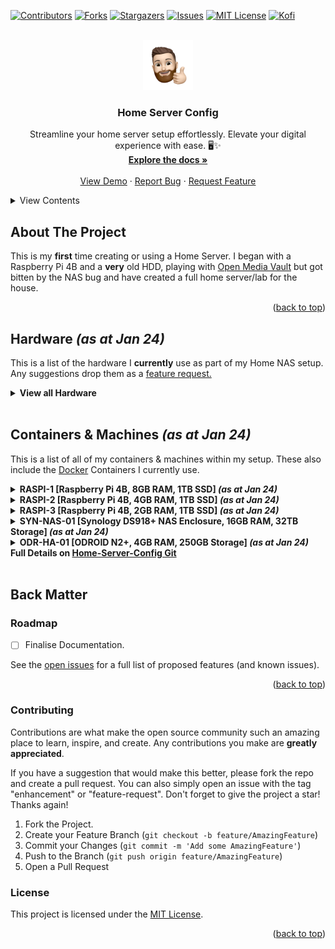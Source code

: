 <!-- TOP ROW OF BADGES -->

[![Contributors][contributors-shield]][contributors-url]
[![Forks][forks-shield]][forks-url]
[![Stargazers][stars-shield]][stars-url]
[![Issues][issues-shield]][issues-url]
[![MIT License][license-shield]][license-url]
[![Kofi][kofi-badge]][kofi-url]
<a name="readme-top"></a>

<!-- PROJECT HEADING -->

<a name="readme-top"></a>

<!-- PROJECT LOGO -->
<br />
<div align="center">
  <a href="https://github.com/smcnab1/home-server-config">
    <img src="docs/my-avatar.png" alt="Logo" width="80" height="80">
  </a>

<h3 align="center">Home Server Config</h3>

  <p align="center">
    Streamline your home server setup effortlessly. Elevate your digital experience with ease. 🖥️✨
    <br />
    <a href="https://smcnab1.github.io/home-server-config/"><strong>Explore the docs »</strong></a>
    <br />
    <br />
    <a href="https://github.com/smcnab1/home-server-config">View Demo</a>
    ·
    <a href="https://github.com/smcnab1/home-server-config/issues">Report Bug</a>
    ·
    <a href="https://github.com/smcnab1/home-server-config/issues">Request Feature</a>
  </p>
</div>

<details>
  <summary>View Contents</summary>

_Last Updated June 2024_
<!-- toc -->

- [About The Project](#about-the-project)
  - [Hardware](#hardware)
  - [Container](#container)
- [Back Matter](#back-matter)
  - [Roadmap](#roadmap)
  - [Contributing](#contributing)
  - [License](#license)

<!-- tocstop -->
  
</details>

<!-- ABOUT THE PROJECT -->
## About The Project
  
This is my **first** time creating or using a Home Server. I began with a Raspberry Pi 4B and a **very** old HDD, playing with <a href="https://www.openmediavault.org/">Open Media Vault</a> but got bitten by the NAS bug and have created a full home server/lab for the house.

<p align="right">(<a href="#readme-top">back to top</a>)</p>

<!-- HARDWARE -->

<a name="hardware"></a>

## Hardware _(as at Jan 24)_

This is a list of the hardware I **currently** use as part of my Home NAS setup. Any suggestions drop them as a <a href="https://github.com/smcnab1/home-server-config/issues/new?assignees=smcnab1&labels=Priority%3A+Low%2C+Type%3A+Feature&template=feature_request.md&title=%5BFR%5D">feature request.</a>
<br />

<!-- start-table -->
<details><summary><b>View all Hardware</i></b></summary>
<table>
    <thead>
        <tr>
            <th>Servers & Dekstops 🖥</th>
            <th>Qty (#)</th>
            <th>Price per unit (£)</th>
            <th>Price (£)</th>
        </tr>
    </thead>
    <tbody>
        <tr>
            <td><a href="https://amzn.to/3YYFtyw">Lenovo M73 Tiny ThinkCentre (1TB SSD, 16GB RAM, i7)</a></td>
            <td>2</td>
            <td>199.99</td>
            <td>388.98</td>
        </tr>
        <tr>
            <td><a href="https://amzn.to/3Xc0xQD">Apple Mac Mini 2020 (M1, 250GB)</a></td>
            <td>1</td>
            <td>699.99</td>
            <td>699.99</td>
        </tr>
        <tr>
            <td><a href="https://amzn.to/3TYq6DL">ODROID N2+ (4GB RAM)</a></td>
            <td>1</td>
            <td>83.00</td>
            <td>83.00</td>
        </tr>
        <tr>
            <td><a href="https://thepihut.com/collections/raspberry-pi-boards/products/raspberry-pi-4-model-b?variant=31994565689406">Raspberry Pi 4 Model B, 8GB RAM</a></td>
            <td>1</td>
            <td>75.50</td>
            <td>75.50</td>
        </tr>
        <tr>
            <td><a href="https://thepihut.com/collections/raspberry-pi-boards/products/raspberry-pi-4-model-b?variant=31994565689406">Raspberry Pi 4 Model B, 4GB RAM</a></td>
            <td>1</td>
            <td>75.50</td>
            <td>75.50</td>
        </tr>
        <tr>
            <td><a href="https://thepihut.com/collections/raspberry-pi-boards/products/raspberry-pi-4-model-b?variant=31994565689406">Raspberry Pi 4 Model B, 2GB RAM</a></td>
            <td>1</td>
            <td>75.50</td>
            <td>75.50</td>
        </tr>
        <tr>
            <td><i><b>Total</b></i></td>
            <td>&nbsp;</td>
            <td>&nbsp;</td>
            <td><b>1398.47</b></td>
        </tr>
        <tr>
            <td>&nbsp;</td>
            <td>&nbsp;</td>
            <td>&nbsp;</td>
            <td>&nbsp;</td>
        </tr>
    </tbody>
    <thead>
        <tr>
            <th>Storage 💾</th>
            <th>Units (#)</th>
            <th>Price per unit (£)</th>
            <th>Price (£)</th>
        </tr>
    </thead>
    <tbody>
        <tr>
            <td><a href="https://global.download.synology.com/download/Document/Hardware/DataSheet/DiskStation/18-year/DS918+/enu/Synology_DS918_Plus_Data_Sheet_enu.pdf">Synology DS918+ 4 Bay Desktop NAS</a></td>
            <td>1</td>
            <td>518.18</td>
            <td>518.18</td>
        </tr>
        <tr>
            <td><a href="https://amzn.to/3CcXrDB">Seagate IronWolf 8TB Hard Drive</a></td>
            <td>4</td>
            <td>159.00</td>
            <td>636.00</td>
        </tr>
        <tr>
            <td><a href="https://www.amazon.co.uk/gp/product/B07D9C7SQH/ref=ppx_yo_dt_b_asin_title_o00_s00?ie=UTF8&psc=1">Seagate BarraCuda 4TB Hard Drive</a></td>
            <td>4</td>
            <td>75.99</td>
            <td>151.98</td>
        </tr>
        <tr>
            <td><a href="https://amzn.to/3WWevWo">Crucial BX500 1TB SSD</a></td>
            <td>5</td>
            <td>56.11</td>
            <td>280.55</td>
        </tr>
        <tr>
            <td><a href="https://amzn.to/3i8FfUR">Fanxiang S101 512GB SSD</a></td>
            <td>2</td>
            <td>49.32</td>
            <td>98.64</td>
        </tr>
        <tr>
            <td><a href="https://amzn.to/3CeY3J8">SanDisk 128GB USB Flash Drive</a></td>
            <td>4</td>
            <td>14.95</td>
            <td>59.80</td>
        </tr>
        <tr>
            <td><i><b>Total</b></i></td>
            <td>&nbsp;</td>
            <td>&nbsp;</td>
            <td><b>1743.15</b></td>
        </tr>
        <tr>
            <td>&nbsp;</td>
            <td>&nbsp;</td>
            <td>&nbsp;</td>
            <td>&nbsp;</td>
        </tr>
    </tbody>
    <thead>
        <tr>
            <th>Networking 👨‍💻</th>
            <th>Units (#)</th>
            <th>Price per unit (£)</th>
            <th>Price (£)</th>
        </tr>
    </thead>
    <tbody>
        <tr>
            <td><a href="https://amzn.to/3YYYPDL">TP-Link JetStream 16-Port Switch</a></td>
            <td>1</td>
            <td>105.55</td>
            <td>105.55</td>
        </tr>
        <tr>
            <td><a href="https://amzn.to/3Id8bWl">TP-Link TL-SG1005D 5-Port Switch</a></td>
            <td>1</td>
            <td>12.99</td>
            <td>12.99</td>
        </tr>
        <tr>
            <td><a href="https://amzn.to/3voJRcG">TP-Link TL-SG108S 8-Port Switch</a></td>
            <td>1</td>
            <td>17.49</td>
            <td>17.49</td>
        </tr>
        <tr>
            <td><a href="https://amzn.to/3VAtq7B">TP-Link TL-ER605 Router</a></td>
            <td>1</td>
            <td>47.69</td>
            <td>47.69</td>
        </tr>
        <tr>
            <td><a href="https://amzn.to/3Z2Ajl2">TP-Link AC1750 Access Point (EAP245) </a></td>
            <td>2</td>
            <td>99.99</td>
            <td>199.98</td>
        </tr>
        <tr>
            <td><a href="https://amzn.to/3WTgpXP">TP-Link TL-UE306 USB 3.0 to Ethernet Adapter</a></td>
            <td>2</td>
            <td>11.99</td>
            <td>23.98</td>
        </tr>
        <tr>
            <td><i><b>Total</b></i></td>
            <td>&nbsp;</td>
            <td>&nbsp;</td>
            <td><b>407.68</b></td>
        </tr>
        <tr>
            <td>&nbsp;</td>
            <td>&nbsp;</td>
            <td>&nbsp;</td>
            <td>&nbsp;</td>
        </tr>
    </tbody>
        <thead>
        <tr>
            <th>Power 🔌</th>
            <th>Units (#)</th>
            <th>Price per unit (£)</th>
            <th>Price (£)</th>
        </tr>
    </thead>
    <tbody>
        <tr>
            <td><a href="https://www.apc.com/uk/en/product/SMT1000IC/apc-smartups-line-interactive-1000va-tower-230v-8x-iec-c13-outlets-smartconnect-port+smartslot-avr-lcd/">APC SMT1000IC UPS</a></td>
            <td>1</td>
            <td>778.80</td>
            <td>778.80</td>
        </tr>
        <tr>
            <td><i><b>Total</b></i></td>
            <td>&nbsp;</td>
            <td>&nbsp;</td>
            <td><b>778.80</b></td>
        </tr>
        <tr>
            <td>&nbsp;</td>
            <td>&nbsp;</td>
            <td>&nbsp;</td>
            <td>&nbsp;</td>
        </tr>
    </tbody>
    <thead>
        <tr>
            <th>Total of All Devices<br /> [as at Jan 24 (UK)]</th>
            <th></th>
            <th></th>
            <th><b>😳£4,328.30😳</b></th>
        </tr>
    </thead>
</table>

<p align="right">(<a href="#readme-top">back to top</a>)</p>

</details>
&nbsp;
<!-- CONTAINERS & MACHINES -->

<a name="container"></a>

## Containers & Machines _(as at Jan 24)_

This is a list of all of my containers & machines within my setup. These also include the <a href="https://www.docker.com/">Docker</a> Containers I currently use.

<!-- raspi-1-services -->
<details><summary><b>RASPI-1 [Raspberry Pi 4B, 8GB RAM, 1TB SSD] <i>(as at Jan 24)</i></b></summary>
<table>
<thead>
<tr>
<th colspan="2" style="text-align: center;">&nbsp;<strong>RASPI-1</strong>&nbsp;- 8GB RAM</th>
</tr>
</thead>
<tbody>
<tr>
<td style="text-align: center; vertical-align: middle;" colspan="2"><em>&nbsp;&nbsp;Raspbian Lite 64Bit OS | Docker 20.10</em></td>
</tr>
<tr>
<td><strong>Omada SDN Controller</strong></td>
<td><em>OS Application</em></td>
</tr>
<tr>
<td><strong>PiHole</strong></td>
<td><em>OS Application</em></td>
</tr>
</tbody>
</table>

<p align="right">(<a href="#readme-top">back to top</a>)</p>
</details>

<!-- raspi-2-services -->
<details><summary><b>RASPI-2 [Raspberry Pi 4B, 4GB RAM, 1TB SSD] <i>(as at Jan 24)</i></b></summary>
<table>
<thead>
<tr>
<th colspan="2">&nbsp;<strong>RASPI-2</strong>&nbsp;- 4GB RAM</th>
</tr>
</thead>
<tbody>
<tr>
<td style="text-align: center; vertical-align: middle;" colspan="2"><em>&nbsp;&nbsp;Currently Unused</em></td>
</tr>
<tr>
<td><strong>...</strong></td>
<td><em>...</em></td>
</tr>
</tbody>
</table>

<p align="right">(<a href="#readme-top">back to top</a>)</p>
</details>

<!-- raspi-3-services -->
<details><summary><b>RASPI-3 [Raspberry Pi 4B, 2GB RAM, 1TB SSD] <i>(as at Jan 24)</i></b></summary>
<table>
<thead>
<tr>
<th colspan="2">&nbsp;<strong>RASPI-2</strong>&nbsp;- 4GB RAM</th>
</tr>
</thead>
<tbody>
<tr>
<td style="text-align: center; vertical-align: middle;" colspan="2"><em>&nbsp;&nbsp;Currently Unused</em></td>
</tr>
<tr>
<td><strong>...</strong></td>
<td><em>...</em></td>
</tr>
</tbody>
</table>

<p align="right">(<a href="#readme-top">back to top</a>)</p>
</details>

<!-- synology-services -->
<details><summary><b>SYN-NAS-01 [Synology DS918+ NAS Enclosure, 16GB RAM, 32TB Storage] <i>(as at Jan 24)</i></b></summary>
<table>
<thead>
<tr>
<th colspan="2" style="text-align: center;">&nbsp;<strong>SYN-NAS-01</strong>&nbsp;- 16GB RAM</th>
</tr>
</thead>
<tbody>
<tr>
<td style="text-align: center; vertical-align: middle;" colspan="2"><em>&nbsp;&nbsp;Synology DSM | Docker 20.10</em></td>
</tr>
<tr>
<td><strong>Docker</strong></td>
<td><em>OS Application</em></td>
</tr>
<tr>
<td><strong>Active Backup for Business</strong></td>
<td><em>OS Application</em></td>
</tr>
<tr>
<td><strong>Virtual Machine Manager</strong></td>
<td><em>OS Application</em></td>
</tr>
<tr>
<td><strong>Plex</strong></td>
<td><em>OS Application</em></td>
</tr>
<tr>
<td><strong>Tailscale</strong></td>
<td><em>OS Application</em></td>
</tr>
<tr>
<td><strong>Web Station</strong></td>
<td><em>OS Application</em></td>
</tr>
<tr>
<td><strong>Synology Photos</strong></td>
<td><em>OS Application</em></td>
</tr>
<tr>
<td><strong>Synology Drive</strong></td>
<td><em>OS Application</em></td>
</tr>
<tr>
<td><strong>Cloudflared Tunnel</strong></td>
<td><em>Docker Container</em></td>
</tr>
<tr>
<td><strong>Homarr Dashboard</strong></td>
<td><em>Docker Container</em></td>
</tr>
<tr>
<td><strong>Mealie</strong></td>
<td><em>Docker Container</em></td>
</tr>
<tr>
<td><strong>Portainer</strong></td>
<td><em>Docker Container</em></td>
</tr>
<tr>
<td><strong>Prowlarr</strong></td>
<td><em>Docker Container</em></td>
</tr>
<tr>
<td><strong>Radarr</strong></td>
<td><em>Docker Container</em></td>
</tr>
<tr>
<td><strong>Sonarr</strong></td>
<td><em>Docker Container</em></td>
</tr>
<tr>
<td><strong>Scrypted</strong></td>
<td><em>Docker Container</em></td>
</tr>
<tr>
<td><strong>Tautulli</strong></td>
<td><em>Docker Container</em></td>
</tr>
<tr>
<td><strong>Transmission VPN</strong></td>
<td><em>Docker Container</em></td>
</tr>
<tr>
<td><strong>Vaultwarden</strong></td>
<td><em>Docker Container</em></td>
</tr>
</tbody>
</table>
<p align="right">(<a href="#readme-top">back to top</a>)</p>
</details>

<!-- homeassistant-services -->
<details><summary><b>ODR-HA-01 [ODROID N2+, 4GB RAM, 250GB Storage] <i>(as at Jan 24)</i> Full Details on <a href="https://github.com/smcnab1/home-server-config">Home-Server-Config Git</a></i></b></summary>
<table>
<thead>
<tr>
<th colspan="2">&nbsp;<strong>ODR-HA-01</strong>&nbsp;- 4GB RAM</th>
</tr>
</thead>
<tbody>
<tr>
<td style="text-align: center; vertical-align: middle;" colspan="2"><em>&nbsp;&nbsp;Home Assistant OS</em></td>
</tr>
<tr>
<td><strong>Zigbee2MQTT</strong></td>
<td><em>Add-On</em></td>
</tr>
<tr>
<td><strong>Tailscale</strong></td>
<td><em>Add-On</em></td>
</tr>
<tr>
<td><strong>Frigate NVR</strong></td>
<td><em>Add-On</em></td>
</tr>
<tr>
<td><strong>Studio Code Server</strong></td>
<td><em>Add-On</em></td>
</tr>
<tr>
<td><strong>Network UPS Tools</strong></td>
<td><em>Add-On</em></td>
</tr>
<tr>
<td><strong>Mosquitto Broker</strong></td>
<td><em>Add-On</em></td>
</tr>
<tr>
<td><strong>MariaDB</strong></td>
<td><em>Add-On</em></td>
</tr>
<tr>
<td><strong>DeepStack</strong></td>
<td><em>Add-On</em></td>
</tr>
<tr>
<td><strong>Advanced SSH & Web Terminal</strong></td>
<td><em>Add-On</em></td>
</tr>
<tr>
<td><strong>Double Take</strong></td>
<td><em>Add-On</em></td>
</tr>
</tbody>
</table>
<p align="right">(<a href="#readme-top">back to top</a>)</p>
</details>
&nbsp;

## Back Matter

<!-- ROADMAP -->
### Roadmap

- [ ] Finalise Documentation.

See the [open issues](https://github.com/smcnab1/home-server-config/issues) for a full list of proposed features (and known issues).

<p align="right">(<a href="#readme-top">back to top</a>)</p>

<!-- CONTRIBUTING -->

<a name="contributing"></a>

### Contributing

Contributions are what make the open source community such an amazing place to learn, inspire, and create. Any contributions you make are **greatly appreciated**.

If you have a suggestion that would make this better, please fork the repo and create a pull request. You can also simply open an issue with the tag "enhancement" or "feature-request".
Don't forget to give the project a star! Thanks again!

1. Fork the Project.
2. Create your Feature Branch (`git checkout -b feature/AmazingFeature`)
3. Commit your Changes (`git commit -m 'Add some AmazingFeature'`)
4. Push to the Branch (`git push origin feature/AmazingFeature`)
5. Open a Pull Request

### License

This project is licensed under the [MIT License](LICENSE.md).

<p align="right">(<a href="#readme-top">back to top</a>)</p>


<!-- MARKDOWN LINKS & IMAGES -->

[contributors-shield]: https://img.shields.io/github/contributors/smcnab1/home-server-config.svg?style=for-the-badge
[contributors-url]: https://github.com/smcnab1/home-server-config/graphs/contributors
[forks-shield]: https://img.shields.io/github/forks/smcnab1/home-server-config.svg?style=for-the-badge
[forks-url]: https://github.com/smcnab1/home-server-config/network/members
[stars-shield]: https://img.shields.io/github/stars/smcnab1/home-server-config.svg?style=for-the-badge
[stars-url]: https://github.com/smcnab1/home-server-config/stargazers
[issues-shield]: https://img.shields.io/github/issues/smcnab1/home-server-config.svg?style=for-the-badge
[issues-url]: https://github.com/smcnab1/home-server-config/issues
[license-shield]: https://img.shields.io/github/license/smcnab1/home-server-config.svg?style=for-the-badge
[license-url]: https://github.com/smcnab1/home-server-config/blob/master/LICENSE.md
[linkedin-shield]: https://img.shields.io/badge/-LinkedIn-black.svg?style=for-the-badge&logo=linkedin&colorB=555
[linkedin-url]: https://www.linkedin.com/in/sammcnab/
[product-screenshot]: images/screenshot.png
[email-badge]: https://img.shields.io/badge/Email-D14836?style=for-the-badge&logo=gmail&logoColor=white
[email-url]: mailto:sam@sammcnab.co.uk
[git-badge]: https://img.shields.io/badge/GitHub-100000?style=for-the-badge&logo=github&logoColor=white
[git-url]: https://github.com/smcnab1
[kofi-badge]: https://ko-fi.com/img/githubbutton_sm.svg
[kofi-url]: https://ko-fi.com/sammcnab1

